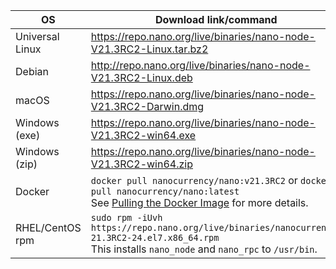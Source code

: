| OS | Download link/command | Verification |
|----|---------------|-|
| Universal Linux | https://repo.nano.org/live/binaries/nano-node-V21.3RC2-Linux.tar.bz2 | [SHA256 Checksum](https://repo.nano.org/live/binaries/nano-node-V21.3RC2-Linux.tar.bz2.sha256) |
| Debian | http://repo.nano.org/live/binaries/nano-node-V21.3RC2-Linux.deb | [SHA256 Checksum](https://repo.nano.org/live/binaries/nano-node-V21.3RC2-Linux.deb.sha256) |
| macOS | https://repo.nano.org/live/binaries/nano-node-V21.3RC2-Darwin.dmg | [SHA256 Checksum](https://s3.us-east-2.amazonaws.com/repo.nano.org/live/binaries/nano-node-V21.3RC2-Darwin.dmg.sha256) |
| Windows (exe) | https://repo.nano.org/live/binaries/nano-node-V21.3RC2-win64.exe | [SHA256 Checksum](https://repo.nano.org/live/binaries/nano-node-V21.3RC2-win64.exe.sha256) |
| Windows (zip) | https://repo.nano.org/live/binaries/nano-node-V21.3RC2-win64.zip | [SHA256 Checksum](https://repo.nano.org/live/binaries/nano-node-V21.3RC2-win64.zip.sha256) |
| Docker | `docker pull nanocurrency/nano:v21.3RC2` or `docker pull nanocurrency/nano:latest`<br />See [Pulling the Docker Image](/running-a-node/node-setup/#pulling-the-docker-image) for more details. | |
| RHEL/CentOS rpm | `sudo rpm -iUvh https://repo.nano.org/live/binaries/nanocurrency-21.3RC2-24.el7.x86_64.rpm`<br />This installs `nano_node` and `nano_rpc` to `/usr/bin`. | [SHA256 Checksum](https://repo.nano.org/live/binaries/nanocurrency-21.3RC2-24.el7.x86_64.rpm.sha256) |
